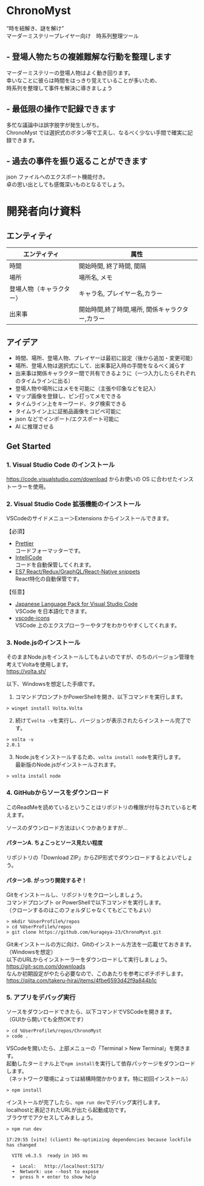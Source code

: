 # ChronoMyst

“時を紐解き、謎を解け”  
マーダーミステリープレイヤー向け　時系列整理ツール

## - 登場人物たちの複雑難解な行動を整理します

マーダーミステリーの登場人物はよく動き回ります。  
幸いなことに彼らは時間をはっきり覚えていることが多いため、  
時系列を整理して事件を解決に導きましょう

## - 最低限の操作で記録できます

多忙な議論中は誤字脱字が発生しがち。  
ChronoMyst では選択式のボタン等で工夫し、なるべく少ない手間で確実に記録できます。

## - 過去の事件を振り返ることができます

json ファイルへのエクスポート機能付き。  
卓の思い出としても感慨深いものとなるでしょう。

# 開発者向け資料

## エンティティ

| エンティティ             | 属性                                            |
| ------------------------ | ----------------------------------------------- |
| 時間                     | 開始時間, 終了時間, 間隔                        |
| 場所                     | 場所名, メモ                                    |
| 登場人物（キャラクター） | キャラ名, プレイヤー名,カラー                   |
| 出来事                   | 開始時間,終了時間,場所, 関係キャラクター,カラー |

## アイデア

- 時間、場所、登場人物、プレイヤーは最初に設定（後から追加・変更可能）
- 場所、登場人物は選択式にして、出来事記入時の手間をなるべく減らす
- 出来事は関係キャラクター間で共有できるように（一つ入力したらそれぞれのタイムラインに出る）
- 登場人物や場所にはメモを可能に（主張や印象などを記入）
- マップ画像を登録し、ピン打ってメモできる
- タイムライン上をキーワード、タグ検索できる
- タイムライン上に証拠品画像をコピペ可能に
- json などでインポート/エクスポート可能に
- AI に推理させる

## Get Started

### 1. Visual Studio Code のインストール

https://code.visualstudio.com/download からお使いの OS に合わせたインストーラーを使用。

### 2. Visual Studio Code 拡張機能のインストール

VSCodeのサイドメニュー＞Extensions からインストールできます。  

【必須】

- [Prettier](https://marketplace.visualstudio.com/items?itemName=esbenp.prettier-vscode)  
  コードフォーマッターです。  
- [IntelliCode](https://marketplace.visualstudio.com/items?itemName=VisualStudioExptTeam.vscodeintellicode)  
  コードを自動保管してくれます。  
- [ES7 React/Redux/GraphQL/React-Native snippets](https://marketplace.visualstudio.com/items?itemName=rodrigovallades.es7-react-js-snippets)  
  React特化の自動保管です。  

【任意】

- [Japanese Language Pack for Visual Studio Code](https://marketplace.visualstudio.com/items?itemName=MS-CEINTL.vscode-language-pack-ja)  
  VSCode を日本語化できます。
- [vscode-icons](https://marketplace.visualstudio.com/items?itemName=vscode-icons-team.vscode-icons)  
  VSCode 上のエクスプローラーやタブをわかりやすくしてくれます。

### 3. Node.jsのインストール

そのままNode.jsをインストールしてもよいのですが、のちのバージョン管理を考えてVoltaを使用します。  
https://volta.sh/

以下、Windowsを想定した手順です。  

1. コマンドプロンプトかPowerShellを開き、以下コマンドを実行します。  
```
> winget install Volta.Volta
```

2. 続けて`volta -v`を実行し、バージョンが表示されたらインストール完了です。  
```
> volta -v
2.0.1
```

3. Node.jsをインストールするため、`volta install node`を実行します。  
最新版のNode.jsがインストールされます。  
```
> volta install node
```

### 4. GitHubからソースをダウンロード

このReadMeを読めているということはリポジトリの権限が付与されていると考えます。

ソースのダウンロード方法はいくつかありますが...  
#### パターンA. ちょこっとソース見たい程度  
リポジトリの「Download ZIP」からZIP形式でダウンロードするとよいでしょう。  

#### パターンB. がっつり開発するぞ！  
Gitをインストールし、リポジトリをクローンしましょう。   
コマンドプロンプト or PowerShellで以下コマンドを実行します。  
（クローンするのはこのフォルダじゃなくてもどこでもよい） 
```
> mkdir %UserProfile%/repos
> cd %UserProfile%/repos
> git clone https://github.com/kurageya-23/ChronoMyst.git
```

Git未インストールの方に向け、Gitのインストール方法を一応載せておきます。  
（Windowsを想定）  
以下のURLからインストーラーをダウンロードして実行しましょう。    
https://git-scm.com/downloads  
なんか初期設定がやたら必要なので、このあたりを参考にポチポチします。  
https://qiita.com/takeru-hirai/items/4fbe6593d42f9a844b1c

### 5. アプリをデバッグ実行

ソースをダウンロードできたら、以下コマンドでVSCodeを開きます。  
（GUIから開いても全然OKです）
```
> cd %UserProfile%/repos/ChronoMyst
> code .
```

VSCodeを開いたら、上部メニューの「Terminal > New Terminal」を開きます。  
起動したターミナル上で`npm install`を実行して依存パッケージをダウンロードします。  
（ネットワーク環境によっては結構時間かかります。特に初回インストール）  
```
> npm install
```

インストールが完了したら、`npm run dev`でデバッグ実行します。  
localhostと表記されたURLが出たら起動成功です。  
ブラウザでアクセスしてみましょう。  
```
> npm run dev

17:29:55 [vite] (client) Re-optimizing dependencies because lockfile has changed

  VITE v6.3.5  ready in 165 ms

  ➜  Local:   http://localhost:5173/
  ➜  Network: use --host to expose
  ➜  press h + enter to show help
```
